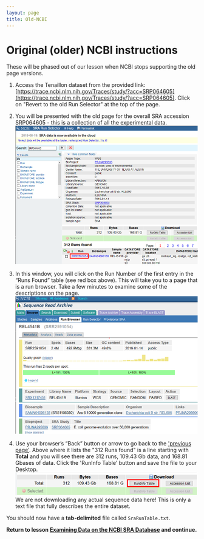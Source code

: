 ```yaml
---
layout: page
title: Old-NCBI
---
```


# Original (older) NCBI instructions

These will be phased out of our lesson when NCBI stops supporting
the old page versions.

1. Access the Tenaillon dataset from the provided link: [https://trace.ncbi.nlm.nih.gov/Traces/study/?acc=SRP064605](https://trace.ncbi.nlm.nih.gov/Traces/study/?acc=SRP064605). Click on "Revert to the old Run Selector" at the top of the page. 

2. You will be presented with the old page for the overall SRA accession SRP064605 - this is a collection of all the experimental data.
![ncbi-old-run-selector](../fig/03_ncbi_old_run_selector.png)

3. In this window, you will click on the Run Number of the first entry in the “Runs Found” table (see red box above). This will take you to a page that is a run browser. Take a few minutes to examine some of the descriptions on the page.
![ncbi-run-browser.png](../fig/03_ncbi_run_browser.png)

4. Use your browser’s “Back” button or arrow to go back to the ['previous page'](https://trace.ncbi.nlm.nih.gov/Traces/study/?acc=SRP064605). Above where it lists the "312 Runs found" is a line starting with **Total** and you will see there are 312 runs, 109.43 Gb data, and 168.81 Gbases of data. Click the 'RunInfo Table' button and save the file to your Desktop.
![ncbi-old-runtable-button.png](../fig/03_ncbi_old_runtable_button.png)
We are not downloading any actual sequence data here! This is only a text file that fully describes the entire
dataset.  

You should now have a **tab-delimited** file called `SraRunTable.txt`.

**Return to lesson [Examining Data on the NCBI SRA Database](https://hoytpr.github.io/organization-genomics/03-ncbi-sra/index.html) and continue.**
